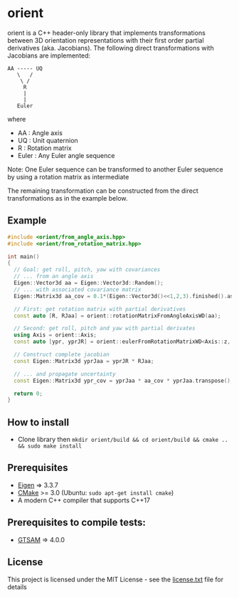 # orient

orient is a C++ header-only library that implements transformations between 3D orientation representations with their first order partial derivatives (aka. Jacobians). The following direct transformations with Jacobians are implemented:
```
AA ----- UQ
   \   /
    \ /
     R
     |
     |
   Euler
```

where
 * AA : Angle axis
 * UQ : Unit quaternion
 * R : Rotation matrix
 * Euler : Any Euler angle sequence

Note: One Euler sequence can be transformed to another Euler sequence by using
a rotation matrix as intermediate 

The remaining transformation can be constructed from the direct transformations as in the example below.
 
## Example

```cpp
#include <orient/from_angle_axis.hpp>
#include <orient/from_rotation_matrix.hpp>

int main()
{
  // Goal: get roll, pitch, yaw with covariances
  // ... from an angle axis
  Eigen::Vector3d aa = Eigen::Vector3d::Random();
  // ... with associated covariance matrix
  Eigen::Matrix3d aa_cov = 0.1*(Eigen::Vector3d()<<1,2,3).finished().asDiagonal(); 

  // First: get rotation matrix with partial derivatives
  const auto [R, RJaa] = orient::rotationMatrixFromAngleAxisWD(aa);

  // Second: get roll, pitch and yaw with partial derivates
  using Axis = orient::Axis;
  const auto [ypr, yprJR] = orient::eulerFromRotationMatrixWD<Axis::z, Axis::y, Axis::x>(R);

  // Construct complete jacobian 
  const Eigen::Matrix3d yprJaa = yprJR * RJaa;

  // ... and propagate uncertainty
  const Eigen::Matrix3d ypr_cov = yprJaa * aa_cov * yprJaa.transpose();

  return 0;
}
```
## How to install
 * Clone library then `mkdir orient/build && cd orient/build && cmake .. && sudo make install`

## Prerequisites

- [Eigen](http://eigen.tuxfamily.org/) => 3.3.7
- [CMake](http://www.cmake.org/cmake/resources/software.html) >= 3.0 (Ubuntu: `sudo apt-get install cmake`)
 - A modern C++ compiler that supports C++17

## Prerequisites to compile tests:
- [GTSAM](https://gtsam.org/get_started/) => 4.0.0


## License

This project is licensed under the MIT License - see the [license.txt](license.txt) file for details
